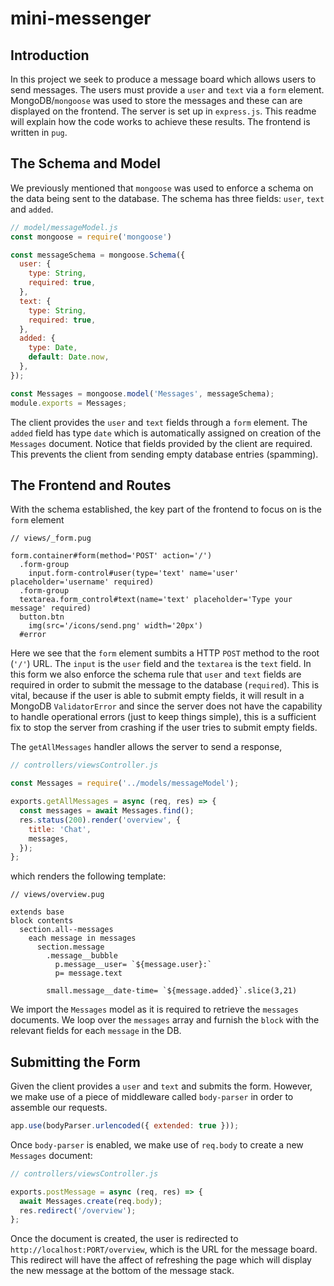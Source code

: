 # mini-messenger
## Introduction
In this project we seek to produce a message board which allows users to send messages. The users must provide a `user` and `text` via a `form` element. MongoDB/`mongoose` was used to store the messages and these can are displayed on the frontend. The server is set up in `express.js`. This readme will explain how the code works to achieve these results. The frontend is written in `pug`. 

## The Schema and Model
We previously mentioned that `mongoose` was used to enforce a schema on the data being sent to the database. The schema has three fields: `user`, `text` and `added`. 
```js
// model/messageModel.js
const mongoose = require('mongoose')

const messageSchema = mongoose.Schema({
  user: {
    type: String,
    required: true,
  },
  text: {
    type: String,
    required: true,
  },
  added: {
    type: Date,
    default: Date.now,
  },
});

const Messages = mongoose.model('Messages', messageSchema);
module.exports = Messages;
```
The client provides the `user` and `text` fields through a `form` element. The `added` field has type `date` which is automatically assigned on creation of the `Messages` document. Notice that fields provided by the client are required. This prevents the client from sending empty database entries (spamming).

## The Frontend and Routes
With the schema established, the key part of the frontend to focus on is the `form` element

```pug
// views/_form.pug

form.container#form(method='POST' action='/')
  .form-group
    input.form-control#user(type='text' name='user' placeholder='username' required)
  .form-group
  textarea.form_control#text(name='text' placeholder='Type your message' required)
  button.btn
    img(src='/icons/send.png' width='20px')
  #error
```

Here we see that the `form` element sumbits a HTTP `POST` method to the root (`'/'`) URL. The `input` is the `user` field and the `textarea` is the `text` field. In this form we also enforce the schema rule that `user` and `text` fields are required in order to submit the message to the database (`required`). This is vital, because if the user is able to submit empty fields, it will result in a MongoDB `ValidatorError` and since the server does not have the capability to handle operational errors (just to keep things simple), this is a sufficient fix to stop the server from crashing if the user tries to submit empty fields. 

The `getAllMessages` handler allows the server to send a response,

```js
// controllers/viewsController.js

const Messages = require('../models/messageModel');

exports.getAllMessages = async (req, res) => {
  const messages = await Messages.find();
  res.status(200).render('overview', {
    title: 'Chat',
    messages,
  });
};
```

which renders the following template:

```pug
// views/overview.pug

extends base
block contents
  section.all--messages
    each message in messages
      section.message
        .message__bubble
          p.message__user= `${message.user}:`
          p= message.text
          
        small.message__date-time= `${message.added}`.slice(3,21) 
```

We import the `Messages` model as it is required to retrieve the `messages` documents. We loop over the `messages` array and furnish the `block` with the relevant fields for each `message` in the DB. 

## Submitting the Form
Given the client provides a `user` and `text` and submits the form. However, we make use of a piece of middleware called `body-parser` in order to assemble our requests.

```js
app.use(bodyParser.urlencoded({ extended: true }));
```
Once `body-parser` is enabled, we make use of `req.body` to create a new `Messages` document:

```js
// controllers/viewsController.js

exports.postMessage = async (req, res) => {
  await Messages.create(req.body);
  res.redirect('/overview');
};
```
Once the document is created, the user is redirected to `http://localhost:PORT/overview`, which is the URL for the message board. This redirect will have the affect of refreshing the page which will display the new message at the bottom of the message stack.
